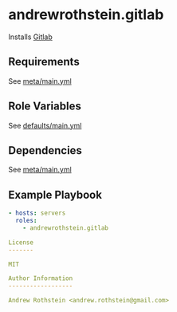 andrewrothstein.gitlab
=========

Installs [Gitlab](https://gitlab.com/users/sign_in)

Requirements
------------

See [meta/main.yml](meta/main.yml)

Role Variables
--------------

See [defaults/main.yml](meta/mdefaults.yml)

Dependencies
------------

See [meta/main.yml](meta/main.yml)

Example Playbook
----------------

```yml
- hosts: servers
  roles:
    - andrewrothstein.gitlab

License
-------

MIT

Author Information
------------------

Andrew Rothstein <andrew.rothstein@gmail.com>
